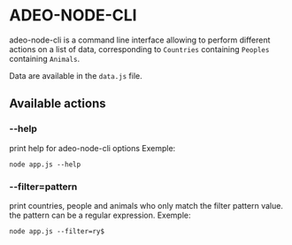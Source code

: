 # ADEO-NODE-CLI

adeo-node-cli is a command line interface allowing to perform different actions on a list of data, corresponding to `Countries` containing `Peoples` containing `Animals`.

Data are available in the `data.js` file.

## Available actions

### --help
print help for adeo-node-cli options
Exemple:
```
node app.js --help
```

### --filter=pattern
print countries, people and animals who only match the filter pattern value.
the pattern can be a regular expression.
Exemple:
```
node app.js --filter=ry$
```